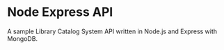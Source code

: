 # Node Express API

A sample Library Catalog System API written in Node.js and Express with MongoDB.
